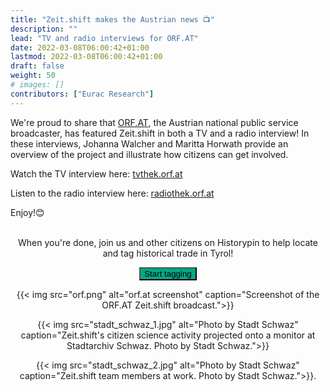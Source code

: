 ```yaml
---
title: "Zeit.shift makes the Austrian news 📺"
description: ""
lead: "TV and radio interviews for ORF.AT"
date: 2022-03-08T06:00:42+01:00
lastmod: 2022-03-08T06:00:42+01:00
draft: false
weight: 50
# images: []
contributors: ["Eurac Research"]
---
```


We're proud to share that [ORF.AT](https://orf.at/), the Austrian national public service broadcaster, has featured Zeit.shift in both a TV and a radio interview! In these interviews, Johanna Walcher and Maritta Horwath provide an overview of the project and illustrate how citizens can get involved.

Watch the TV interview here: [tvthek.orf.at](https://tvthek.orf.at/profile/Tirol-heute/70023/Tirol-heute/14126830/Bibliotheksprojekt-zeit-shift/15119452)<br />

Listen to the radio interview here: [radiothek.orf.at](https://radiothek.orf.at/tir/20220303/TRTN/1646324291000)

Enjoy!😊<br /><br />

<center><p>When you're done, join us and other citizens on Historypin to help locate and tag historical trade in Tyrol!</p></center>

<p style="text-align: center"><a href="https://www.historypin.org/en/zeit-shift" target="_blank"><button type="button" class="btn btn-success" style="background-color: #00A984;">Start tagging</button></a></p>

<center>
  {{< img src="orf.png" alt="orf.at screenshot" caption="Screenshot of the ORF.AT Zeit.shift broadcast.">}}

  {{< img src="stadt_schwaz_1.jpg" alt="Photo by Stadt Schwaz" caption="Zeit.shift's citizen science activity projected onto a monitor at Stadtarchiv Schwaz. Photo by Stadt Schwaz.">}}

  {{< img src="stadt_schwaz_2.jpg" alt="Photo by Stadt Schwaz" caption="Zeit.shift team members at work. Photo by Stadt Schwaz.">}}.
</center>

